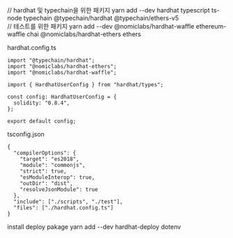 // hardhat 및 typechain을 위한 패키지 
yarn add --dev hardhat typescript ts-node typechain @typechain/hardhat @typechain/ethers-v5  
// 테스트를 위한 패키지 
yarn add --dev @nomiclabs/hardhat-waffle ethereum-waffle chai @nomiclabs/hardhat-ethers ethers

hardhat.config.ts
```
import "@typechain/hardhat";
import "@nomiclabs/hardhat-ethers";
import "@nomiclabs/hardhat-waffle";

import { HardhatUserConfig } from "hardhat/types";

const config: HardhatUserConfig = {
  solidity: "0.8.4",
};

export default config;
```

tsconfig.json
```
{
  "compilerOptions": {
    "target": "es2018",
    "module": "commonjs",
    "strict": true,
    "esModuleInterop": true,
    "outDir": "dist",
    "resolveJsonModule": true
  },
  "include": ["./scripts", "./test"],
  "files": ["./hardhat.config.ts"]
}
```


install deploy pakage
yarn add --dev hardhat-deploy dotenv